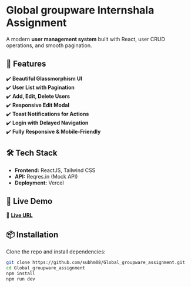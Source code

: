 #  Global groupware Internshala Assignment

A modern **user management system** built with React, user CRUD operations, and smooth pagination.

## 🚀 Features
✔️ **Beautiful Glassmorphism UI**  
✔️ **User List with Pagination**  
✔️ **Add, Edit, Delete Users**  
✔️ **Responsive Edit Modal**  
✔️ **Toast Notifications for Actions**  
✔️ **Login with Delayed Navigation**  
✔️ **Fully Responsive & Mobile-Friendly**  

## 🛠️ Tech Stack
- **Frontend:** ReactJS, Tailwind CSS  
- **API:** Reqres.in (Mock API)  
- **Deployment:** Vercel  

## 📌 Live Demo
🔗 **[Live URL](https://global-groupware-assignment-seven.vercel.app/)**

## 📦 Installation
Clone the repo and install dependencies:
```sh
git clone https://github.com/subhm08/Global_groupware_assignment.git
cd Global_groupware_assignment
npm install
npm run dev


